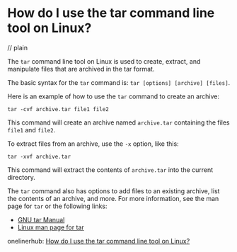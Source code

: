 # How do I use the tar command line tool on Linux?
// plain

The `tar` command line tool on Linux is used to create, extract, and manipulate files that are archived in the tar format.

The basic syntax for the `tar` command is: `tar [options] [archive] [files]`.

Here is an example of how to use the `tar` command to create an archive:

```
tar -cvf archive.tar file1 file2
```

This command will create an archive named `archive.tar` containing the files `file1` and `file2`.

To extract files from an archive, use the `-x` option, like this:

```
tar -xvf archive.tar
```

This command will extract the contents of `archive.tar` into the current directory.

The `tar` command also has options to add files to an existing archive, list the contents of an archive, and more. For more information, see the man page for `tar` or the following links:

* [GNU tar Manual](https://www.gnu.org/software/tar/manual/tar.html)
* [Linux man page for tar](http://man7.org/linux/man-pages/man1/tar.1.html)

onelinerhub: [How do I use the tar command line tool on Linux?](https://onelinerhub.com/cli-tar/how-do-i-use-the-tar-command-line-tool-on-linux)
